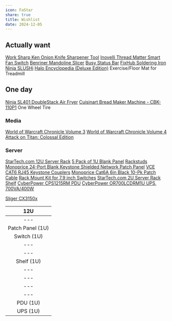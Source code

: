 ```yaml
---
icon: FaStar
share: true
title: Wishlist
date: 2024-12-05
---
```


## Actually want

[Work Sharp Ken Onion Knife Sharpener Tool](https://www.amazon.com/dp/B0CXG57C4F)
[Inovelli Thread Matter Smart Fan Switch](https://inovelli.com/products/thread-matter-white-series-smart-fan-switch-3-speed-ceiling-on-off-exhaust?variant=42786398044325)
[Benriner Mandoline Slicer](https://www.amazon.com/dp/B01CZXJJBU)
[Busy Status Bar](https://busy.bar)
[FixHub Soldering Iron](https://www.ifixit.com/products/fixhub-power-series-smart-soldering-iron)
[Ninja SLUSHi](https://www.ninjakitchen.com/products/ninja-slushi-professional-frozen-drink-maker-zidFS301)
[Halo Encyclopedia (Deluxe Edition)](https://www.amazon.com/dp/1506731163)
Exercise/Floor Mat for Treadmill

## One day

[Ninja SL401 DoubleStack Air Fryer](https://www.amazon.com/dp/B0CZS6SS3Y)
[Cuisinart Bread Maker Machine - CBK-110P1](https://www.amazon.com/gp/product/B07C8V4FDR)
One Wheel Tire

### Media

[World of Warcraft Chronicle Volume 3](https://www.amazon.com/dp/1616558474)
[World of Warcraft Chronicle Volume 4](https://www.amazon.com/dp/1506731910)
[Attack on Titan: Colossal Edition](https://www.amazon.com/dp/1612629717)

### Server

[StarTech.com 12U Server Rack](https://www.amazon.com/dp/B00P1RJ9LS)
[5 Pack of 1U Blank Panel](https://www.amazon.com/dp/B0925TPJFG)
[Rackstuds](https://www.amazon.com/dp/B07W585S5B)
[Monoprice 24-Port Blank Keystone Shielded Network Patch Panel](https://www.amazon.com/dp/B09QFVVM5C)
[VCE CAT6 RJ45 Keystone Couplers](https://www.amazon.com/dp/B075ZPGV1H)
[Monoprice Cat6A 6in Black 10-Pk Patch Cable](https://www.amazon.com/dp/B07957S8V6)
[Rack Mount Kit for 7.9 inch Switches](https://www.amazon.com/dp/B0CFV8ZVKM)
[StarTech.com 2U Server Rack Shelf](https://www.amazon.com/dp/B008X3JHJQ)
[CyberPower CPS1215RM PDU](https://www.amazon.com/dp/B00077IG3O)
[CyberPower OR700LCDRM1U UPS, 700VA/400W](https://www.amazon.com/dp/B000XJLLKG)

[Sliger CX3150x](https://www.sliger.com/products/rackmount/3u/cx3150x/)

|       12U        |
|:----------------:|
|       ---        |
| Patch Panel (1U) |
|   Switch (1U)    |
|       ---        |
|       ---        |
|    Shelf (1U)    |
|       ---        |
|       ---        |
|       ---        |
|       ---        |
|     PDU (1U)     |
|     UPS (1U)     |
